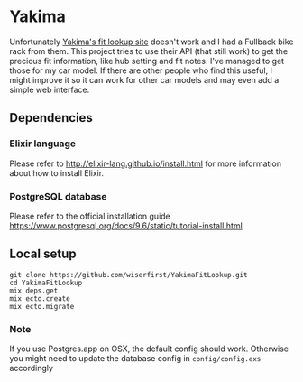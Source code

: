 # Yakima

Unfortunately [Yakima's fit lookup site](http://www.fitlookup.yakima.com/) doesn't work and I had a Fullback bike rack from them.
This project tries to use their API (that still work) to get the precious fit information, like hub setting and fit notes. I've managed to get those for my car model. If there are other people who find this useful, I might improve it so it can work for other car models and may even add a simple web interface.

## Dependencies

### Elixir language

Please refer to http://elixir-lang.github.io/install.html for more information about how to install Elixir.

### PostgreSQL database
Please refer to the official installation guide https://www.postgresql.org/docs/9.6/static/tutorial-install.html

## Local setup

```
git clone https://github.com/wiserfirst/YakimaFitLookup.git
cd YakimaFitLookup
mix deps.get
mix ecto.create
mix ecto.migrate
```

### Note
If you use Postgres.app on OSX, the default config should work. Otherwise you might need to update the database config in `config/config.exs` accordingly
